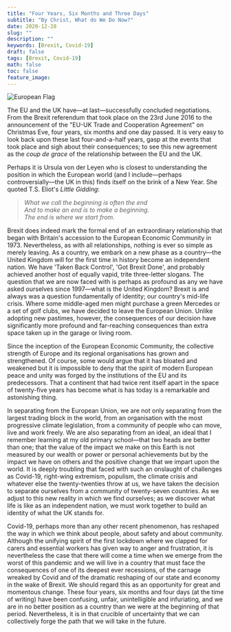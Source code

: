 ```yaml
---
title: "Four Years, Six Months and Three Days"
subtitle: "By Christ, What do We Do Now?"
date: 2020-12-28
slug: ""
description: ""
keywords: [Brexit, Covid-19]
draft: false
tags: [Brexit, Covid-19]
math: false
toc: false
feature_image:
---
```


![European Flag](https://images.unsplash.com/photo-1586879070755-b560b8aa4b8d?ixid=MXwxMjA3fDB8MHxwaG90by1wYWdlfHx8fGVufDB8fHw%3D&ixlib=rb-1.2.1&auto=format&fit=crop&w=2798&q=80)

The EU and the UK have—at last—successfully concluded negotiations. From the Brexit referendum that took place on the 23rd June 2016 to the announcement of the "EU-UK Trade and Cooperation Agreement" on Christmas Eve, four years, six months and one day passed. It is very easy to look back upon these last four-and-a-half years, gasp at the events that took place and sigh about their consequences; to see this new agreement as the *coup de grace* of the relationship between the EU and the UK.

Perhaps it is Ursula von der Leyen who is closest to understanding the position in which the European world (and I include—perhaps controversially—the UK in this) finds itself on the brink of a New Year. She quoted T.S. Eliot's *Little Gidding*:

> *What we call the beginning is often the end <br>
And to make an end is to make a beginning. <br>
The end is where we start from.*

Brexit does indeed mark the formal end of an extraordinary relationship that began with Britain's accession to the European Economic Community in 1973. Nevertheless, as with all relationships, nothing is ever so simple as merely leaving. As a country, we embark on a new phase as a country—the United Kingdom will for the first time in history become an independent nation. We have 'Taken Back Control', 'Got Brexit Done', and probably achieved another host of equally vapid, trite three-letter slogans. The question that we are now faced with is perhaps as profound as any we have asked ourselves since 1997—what is the United Kingdom? Brexit is and always was a question fundamentally of identity; our country's mid-life crisis. Where some middle-aged men might purchase a green Mercedes or a set of golf clubs, we have decided to leave the European Union. Unlike adopting new pastimes, however, the consequences of our decision have significantly more profound and far-reaching consequences than extra space taken up in the garage or living room.

Since the inception of the European Economic Community, the collective strength of Europe and its regional organisations has grown and strengthened. Of course, some would argue that it has bloated and weakened but it is impossible to deny that the spirit of modern European peace and unity was forged by the institutions of the EU and its predecessors. That a continent that had twice rent itself apart in the space of twenty-five years has become what is has today is a remarkable and astonishing thing.

In separating from the European Union, we are not only separating from the largest trading block in the world, from an organisation with the most progressive climate legislation, from a community of people who can move, live and work freely. We are also separating from an ideal, an ideal that I remember learning at my old primary school—that two heads are better than one; that the value of the impact we make on this Earth is not measured by our wealth or power or personal achievements but by the impact we have on others and the positive change that we impart upon the world. It is deeply troubling that faced with such an onslaught of challenges as Covid-19, right-wing extremism, populism, the climate crisis and whatever else the twenty-twenties throw at us, we have taken the decision to separate ourselves from a community of twenty-seven countries. As we adjust to this new reality in which we find ourselves; as we discover what life is like as an independent nation, we must work together to build an identity of what the UK stands for.

Covid-19, perhaps more than any other recent phenomenon, has reshaped the way in which we think about people, about safety and about community. Although the unifying spirit of the first lockdown where we clapped for carers and essential workers has given way to anger and frustration, it is nevertheless the case that there will come a time when we emerge from the worst of this pandemic and we will live in a country that must face the consequences of one of its deepest ever recessions, of the carnage wreaked by Covid and of the dramatic reshaping of our state and economy in the wake of Brexit. We should regard this as an opportunity for great and momentous change. These four years, six months and four days (at the time of writing) have been confusing, unfair, unintelligible and infuriating, and we are in no better position as a country than we were at the beginning of that period. Nevertheless, it is in that crucible of uncertainty that we can collectively forge the path that we will take in the future.
